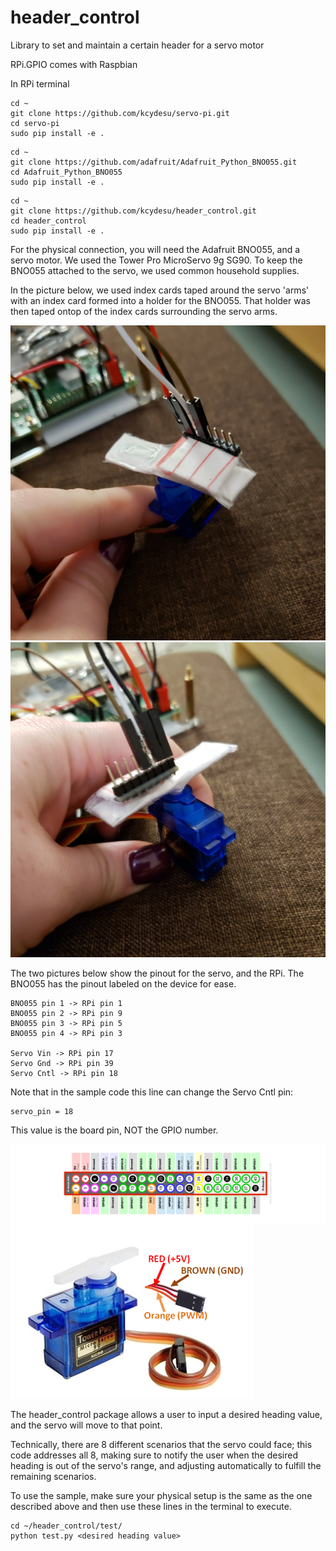 # header_control
Library to set and maintain a certain header for a servo motor

RPi.GPIO comes with Raspbian

In RPi terminal
```
cd ~
git clone https://github.com/kcydesu/servo-pi.git
cd servo-pi
sudo pip install -e .
```
```
cd ~
git clone https://github.com/adafruit/Adafruit_Python_BNO055.git
cd Adafruit_Python_BNO055
sudo pip install -e .
```
```
cd ~
git clone https://github.com/kcydesu/header_control.git
cd header_control
sudo pip install -e .
```

For the physical connection, you will need the Adafruit BNO055, and a servo motor.  We used the Tower Pro MicroServo 9g SG90.
To keep the BNO055 attached to the servo, we used common household supplies.  

In the picture below, we used index cards taped around the servo 'arms' with an index card formed into a holder for the BNO055.  That holder was then taped ontop of the index cards surrounding the servo arms.

![Physical Setup 1](https://github.com/NoelleTemple/header_control/blob/patch-2/pictures/20191001_103457.jpg)
![Physical Setup 2](https://github.com/NoelleTemple/header_control/blob/patch-2/pictures/20191001_103504.jpg)

The two pictures below show the pinout for the servo, and the RPi.  The BNO055 has the pinout labeled on the device for ease.
```
BNO055 pin 1 -> RPi pin 1 
BNO055 pin 2 -> RPi pin 9
BNO055 pin 3 -> RPi pin 5
BNO055 pin 4 -> RPi pin 3

Servo Vin -> RPi pin 17
Servo Gnd -> RPi pin 39
Servo Cntl -> RPi pin 18
```

Note that in the sample code this line can change the Servo Cntl pin:
```
servo_pin = 18
```
This value is the board pin, NOT the GPIO number.

![RPi Pinout](https://github.com/NoelleTemple/header_control/blob/patch-2/pictures/Raspberry-Pi-GPIO-Layout-Model-B-Plus-rotated.png)
![Servo Pinout](https://github.com/NoelleTemple/header_control/blob/patch-2/pictures/Servo-Motor-Wires.png)

The header_control package allows a user to input a desired heading value, and the servo will move to that point.  

Technically, there are 8 different scenarios that the servo could face; this code addresses all 8, making sure to notify the user when the desired heading is out of the servo's range, and adjusting automatically to fulfill the remaining scenarios.

To use the sample, make sure your physical setup is the same as the one described above and then use these lines in the terminal to execute.

```
cd ~/header_control/test/
python test.py <desired heading value>
```
